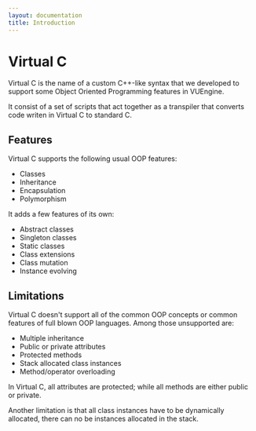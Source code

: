 ```yaml
---
layout: documentation
title: Introduction
---
```


# Virtual C

Virtual C is the name of a custom C++-like syntax that we developed to support some Object Oriented Programming features in VUEngine.

It consist of a set of scripts that act together as a transpiler that converts code writen in Virtual C to standard C.

## Features

Virtual C supports the following usual OOP features:

* Classes
* Inheritance
* Encapsulation
* Polymorphism

It adds a few features of its own:

* Abstract classes
* Singleton classes
* Static classes
* Class extensions
* Class mutation
* Instance evolving

## Limitations

Virtual C doesn't support all of the common OOP concepts or common features of full blown OOP languages. Among those unsupported are:

* Multiple inheritance
* Public or private attributes
* Protected methods
* Stack allocated class instances
* Method/operator overloading

In Virtual C, all attributes are protected; while all methods are either public or private.

Another limitation is that all class instances have to be dynamically allocated, there can no be instances allocated in the stack.